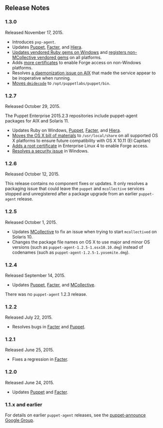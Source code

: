 ## Release Notes

### 1.3.0

Released November 17, 2015.

* Introduces `pxp-agent`.
* Updates [Puppet](/puppet/4.3/reference/release_notes.html#puppet-430), [Facter](/facter/3.1/release_notes.html#facter-312), and [Hiera](/hiera/latest/release_notes.html#hiera-304).
* [Updates vendored Ruby gems on Windows](https://tickets.puppetlabs.com/browse/PA-69) and [registers non-MCollective vendored gems](https://tickets.puppetlabs.com/browse/PA-25) on all platforms.
* Adds [more certificates](https://tickets.puppetlabs.com/browse/PA-73) to enable Forge access on non-Windows platforms.
* Resolves [a daemonization issue on AIX](https://tickets.puppetlabs.com/browse/PA-67) that made the service appear to be inoperative when running.
* [Moves `dmidecode`](https://tickets.puppetlabs.com/browse/PA-2) to `/opt/puppetlabs/puppet/bin`.

### 1.2.7

Released October 29, 2015.

The Puppet Enterprise 2015.2.3 repositories include puppet-agent packages for AIX and Solaris 11.

* Updates Ruby on Windows, [Puppet](/puppet/4.2/reference/release_notes.html#puppet-423), [Facter](/facter/3.1/release_notes.html#facter-311), and [Hiera](/hiera/latest/release_notes.html#hiera-304).
* [Moves the OS X bill of materials](https://tickets.puppetlabs.com/browse/PA-21) to `/usr/local/share` on all supported OS X platforms to ensure future compatibility with OS X 10.11 (El Capitan)
* [Adds a root certificate](https://tickets.puppetlabs.com/browse/PA-20) in Enterprise Linux 4 to enable Forge access.
* [Resolves a security issue](https://tickets.puppetlabs.com/browse/PA-27) in Windows.

### 1.2.6

Released October 12, 2015.

This release contains no component fixes or updates. It only resolves a packaging issue that could leave the `puppet` and `mcollective` services stopped and unregistered after a package upgrade from an earlier `puppet-agent` release.

### 1.2.5

Released October 1, 2015.

* Updates [MCollective](/mcollective/releasenotes.html#changes-since-284) to fix an issue when trying to start `mcollectived` on Solaris 10.
* Changes the package file names on OS X to use major and minor OS versions (such as `puppet-agent-1.2.5-1.osx10.10.dmg`) instead of codenames (such as `puppet-agent-1.2.5-1.yosemite.dmg`).

### 1.2.4

Released September 14, 2015.

* Updates [Puppet](/puppet/4.2/reference/release_notes.html#puppet-422), [Facter](/facter/3.1/release_notes.html#facter-310), and [MCollective](/mcollective/releasenotes.html#changes-since-283).

There was no `puppet-agent` 1.2.3 release.

### 1.2.2

Released July 22, 2015.

* Resolves bugs in [Facter](/facter/3.0/release_notes.html#facter-302) and [Puppet](/puppet/4.2/reference/release_notes.html#puppet-421).

### 1.2.1

Released June 25, 2015.

* Fixes a regression in [Facter](/facter/3.0/release_notes.html#facter-301).

### 1.2.0

Released June 24, 2015.

* Updates [Puppet](/puppet/4.2/reference/release_notes.html#puppet-420) and [Facter](/facter/3.0/release_notes.html#facter-300).

### 1.1.x and earlier

For details on earlier `puppet-agent` releases, see the [puppet-announce Google Group](https://groups.google.com/forum/#!forum/puppet-announce).